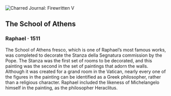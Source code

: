 <div class="artwork-of-the-day">
  <div class="container">
    <div class="img-wrapper">
      <img
        src="https://uploads8.wikiart.org/00340/images/raphael/the-school-of-atenas-1509-1510.jpg"
        alt="Charred Journal: Firewritten V" />
    </div>
    <div class="artwork-detail">
      <div class="artwork-origin"> 
        <h2 class="artwork-name">The School of Athens</h2>
        <h3 class="artist">
          Raphael
                    ·  1511
        </h3>
      </div>
      <p class="description">
        <span class="artwork-description-text ng-binding" ng-bind-html="viewModel.ArtworkOfTheDay.Description | unsafe">The School of Athens fresco, which is one of Raphael’s most famous works, was completed to decorate the Stanza della Segnatura commission by the Pope. The Stanza was the first set of rooms to be decorated, and this painting was the second in the set of paintings that adorn the walls. Although it was created for a grand room in the Vatican, nearly every one of the figures in the painting can be identified as a Greek philosopher, rather than a religious character. Raphael included the likeness of Michelangelo himself in the painting, as the philosopher Heraclitus. </span>
                        <div class="text-shadow-container" ng-show="showShadow" style=""></div>
      </p>
    </div>
  </div>

</div>
